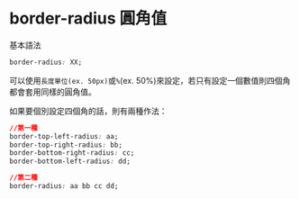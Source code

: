# border-radius 圓角值

基本語法

```css
border-radius: XX;
```

可以使用`長度單位(ex. 50px)`或`%`(ex. 50%)來設定，若只有設定一個數值則四個角都會套用同樣的圓角值。

如果要個別設定四個角的話，則有兩種作法：

```css
//第一種
border-top-left-radius: aa;
border-top-right-radius: bb;
border-bottom-right-radius: cc;
border-bottom-left-radius: dd;

//第二種
border-radius: aa bb cc dd;
```

